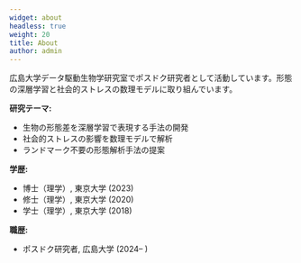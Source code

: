 ```yaml
---
widget: about
headless: true
weight: 20
title: About
author: admin
---
```


<div id="about"></div>

広島大学データ駆動生物学研究室でポスドク研究者として活動しています。形態の深層学習と社会的ストレスの数理モデルに取り組んでいます。

**研究テーマ:**
- 生物の形態差を深層学習で表現する手法の開発
- 社会的ストレスの影響を数理モデルで解析
- ランドマーク不要の形態解析手法の提案

**学歴:**
- 博士（理学）, 東京大学 (2023)
- 修士（理学）, 東京大学 (2020)
- 学士（理学）, 東京大学 (2018)

**職歴:**
- ポスドク研究者, 広島大学 (2024– )
